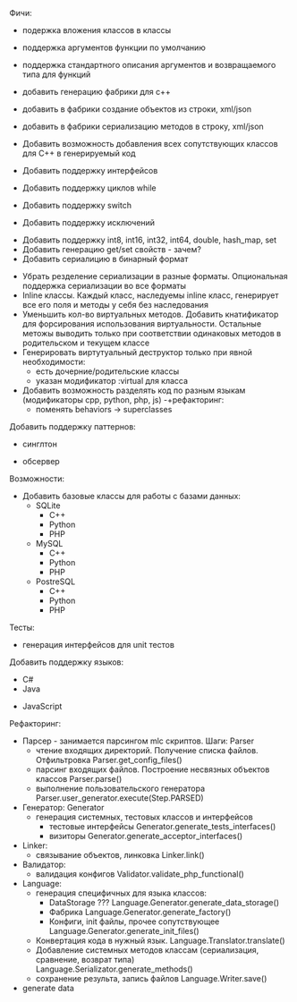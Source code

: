 Фичи:
 + подержка вложения классов в классы
 + поддержка аргументов функции по умолчанию
 + поддержка стандартного описания аргументов и возвращаемого типа для функций

 + добавить генерацию фабрики для с++
 + добавить в фабрики создание объектов из строки, xml/json
 + добавить в фабрики сериализацию методов в строку, xml/json

 + Добавить возможность добавления всех сопутствующих классов для C++ в генерируемый код

 + Добавить поддержку интерфейсов

 + Добавить поддержку циклов while
 - Добавить поддержку switch
 + Добавить поддержку исключений
 - Добавить поддержку int8, int16, int32, int64, double, hash_map, set
 - Добавить генерацию get/set свойств
        - зачем?
 - Добавить сериалицию в бинарный формат
 + Убрать резделение сериализации в разные форматы. Опциональная поддержка сериализации во все форматы
 + Inline классы. Каждый класс, наследуемы inline класс, генерирует все его поля и методы у себя без наследования
 + Уменьшить кол-во виртуальных методов. Добавить кнатификатор для форсирования использования виртуальности. Остальные метожы выводить только при соответствии одинаковых методов в родительском и текущем классе
 + Генерировать виртутуальный деструктор только при явной необходимости:
    + есть дочерние/родительские классы
    + указан модификатор :virtual для класса
 + Добавить возможность разделять код по разным языкам (модификаторы cpp, python, php, js)
 -+рефакторинг:
    + поменять behaviors -> superclasses

Добавить поддержку паттернов:
 - синглтон
 + обсервер

Возможности:
 - Добавить базовые классы для работы с базами данных:
    - SQLite
        + C++
        + Python
        + PHP
    - MySQL
        - C++
        + Python
        + PHP
    - PostreSQL
        + C++
        + Python
        - PHP

Тесты:
 + генерация интерфейсов для unit тестов


Добавить поддержку языков:
 - C#
 - Java
 + JavaScript


Рефакторинг:
- Парсер - занимается парсингом mlc скриптов. Шаги: 
    Parser
    - чтение входящих директорий. Получение списка файлов. Отфильтровка 
        Parser.get_config_files()
    - парсинг входящих файлов. Построение несвязных объектов классов 
        Parser.parse()
    - выполнение пользовательского генератора 
        Parser.user_generator.execute(Step.PARSED)
- Генератор:
    Generator
    - генерация системных, тестовых классов и интерфейсов
        - тестовые интерфейсы
        Generator.generate_tests_interfaces()
        - визиторы
        Generator.generate_acceptor_interfaces()
- Linker:
    - связывание объектов, линковка
    Linker.link()
- Валидатор:   
    - валидация конфигов
    Validator.validate_php_functional()
- Language:
    - генерация специфичных для языка классов:
        - DataStorage ???
        Language.Generator.generate_data_storage()
        - Фабрика
        Language.Generator.generate_factory()
        - Конфиги, init файлы, прочее сопутствующее
        Language.Generator.generate_init_files()
    - Конвертация кода в нужный язык.
        Language.Translator.translate()
    - Добавление системных методов классам (сериализация, сравнение, возврат типа)
        Language.Serializator.generate_methods()
    - сохранение результа, запись файлов
        Language.Writer.save()
- generate data
